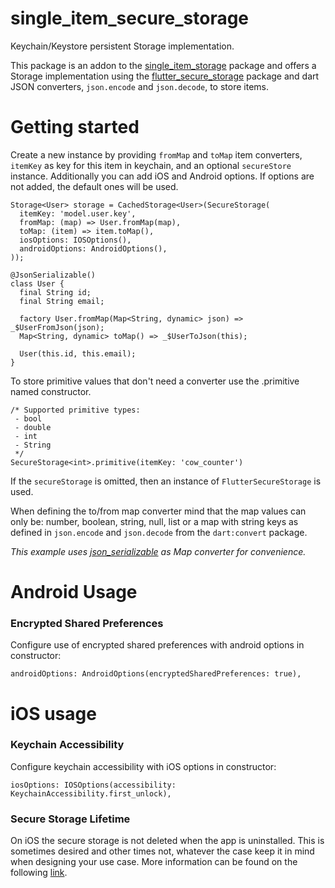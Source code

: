 # single_item_secure_storage

Keychain/Keystore persistent Storage implementation.

This package is an addon to the [single_item_storage] package and offers
a Storage implementation using the [flutter_secure_storage] package and dart 
JSON converters, `json.encode` and `json.decode`, to store items.

[single_item_storage]: https://pub.dev/packages/single_item_storage
[flutter_secure_storage]: https://pub.dev/packages/flutter_secure_storage

# Getting started

Create a new instance by providing `fromMap` and `toMap` item 
converters, `itemKey` as key for this item in keychain,
and an optional `secureStore` instance. Additionally you can add iOS and Android options.
If options are not added, the default ones will be used.  

    Storage<User> storage = CachedStorage<User>(SecureStorage(
      itemKey: 'model.user.key',
      fromMap: (map) => User.fromMap(map),
      toMap: (item) => item.toMap(),
      iosOptions: IOSOptions(), 
      androidOptions: AndroidOptions(),
    ));

    @JsonSerializable()
    class User {
      final String id;
      final String email;
    
      factory User.fromMap(Map<String, dynamic> json) => _$UserFromJson(json);
      Map<String, dynamic> toMap() => _$UserToJson(this);
    
      User(this.id, this.email);
    }

To store primitive values that don't need a converter use the .primitive named constructor.

    /* Supported primitive types: 
     - bool
     - double
     - int
     - String
     */
    SecureStorage<int>.primitive(itemKey: 'cow_counter')

If the `secureStorage` is omitted, then an instance of `FlutterSecureStorage` is used.

When defining the to/from map converter mind that the map values can only be: 
number, boolean, string, null, list or a map with string keys as defined in 
`json.encode` and `json.decode` from the `dart:convert` package.

_This example uses [json_serializable] as Map converter for convenience._

[json_serializable]: https://pub.dev/packages/json_serializable

# Android Usage

### Encrypted Shared Preferences

Configure use of encrypted shared preferences with android options in constructor:
```
androidOptions: AndroidOptions(encryptedSharedPreferences: true),
```

# iOS usage

### Keychain Accessibility

Configure keychain accessibility with iOS options in constructor:
```
iosOptions: IOSOptions(accessibility: KeychainAccessibility.first_unlock),
```

### Secure Storage Lifetime

On iOS the secure storage is not deleted when the app is uninstalled.
This is sometimes desired and other times not,
whatever the case keep it in mind when designing your use case.
More information can be found on the following [link][ios_app_uninstall].

[ios_app_uninstall]: https://developer.apple.com/forums/thread/36442